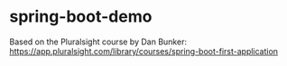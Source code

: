 # spring-boot-demo

Based on the Pluralsight course by Dan Bunker: https://app.pluralsight.com/library/courses/spring-boot-first-application

